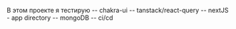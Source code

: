 В этом проекте я тестирую
-- chakra-ui
-- tanstack/react-query
-- nextJS - app directory
-- mongoDB
-- ci/cd